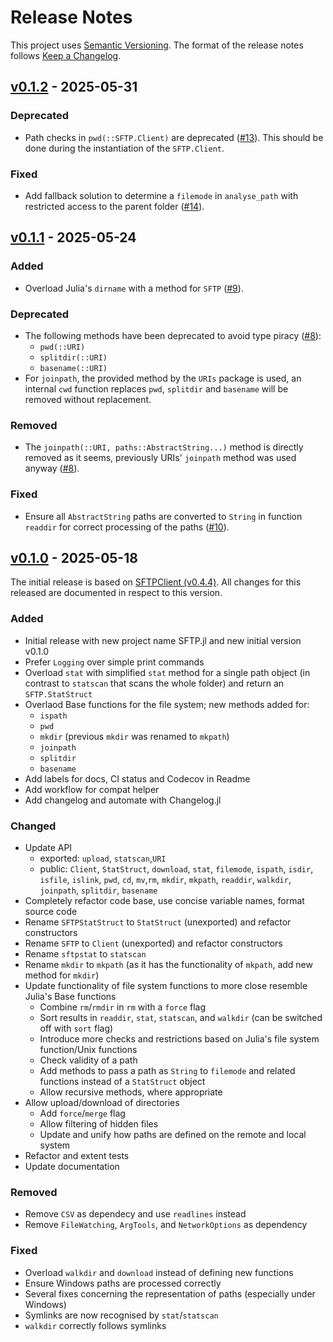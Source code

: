 # Release Notes

This project uses [Semantic Versioning](https://semver.org/spec/v2.0.0.html).
The format of the release notes follows [Keep a Changelog](https://keepachangelog.com/en/1.0.0/).

## [v0.1.2] - 2025-05-31

### Deprecated

- Path checks in `pwd(::SFTP.Client)` are deprecated ([#13]). This should be done during
  the instantiation of the `SFTP.Client`.

### Fixed

- Add fallback solution to determine a `filemode` in `analyse_path`
  with restricted access to the parent folder ([#14]).

## [v0.1.1] - 2025-05-24

### Added

- Overload Julia's `dirname` with a method for `SFTP` ([#9]).

### Deprecated

- The following methods have been deprecated to avoid type piracy ([#8]):
  - `pwd(::URI)`
  - `splitdir(::URI)`
  - `basename(::URI)`
- For `joinpath`, the provided method by the `URIs` package is used, an internal `cwd` function
  replaces `pwd`, `splitdir` and `basename` will be removed without replacement.

### Removed

- The `joinpath(::URI, paths::AbstractString...)` method is directly removed as it seems,
  previously URIs' `joinpath` method was used anyway ([#8]).

### Fixed

- Ensure all `AbstractString` paths are converted to `String` in function `readdir`
  for correct processing of the paths ([#10]).

## [v0.1.0] - 2025-05-18

The initial release is based on [SFTPClient (v0.4.4)](https://github.com/stensmo/SFTPClient.jl/releases/tag/0.4.4).
All changes for this released are documented in respect to this version.

### Added

- Initial release with new project name SFTP.jl and new initial version v0.1.0
- Prefer `Logging` over simple print commands
- Overload `stat` with simplified `stat` method for a single path object
  (in contrast to `statscan` that scans the whole folder) and return an `SFTP.StatStruct`
- Overlaod Base functions for the file system; new methods added for:
  - `ispath`
  - `pwd`
  - `mkdir` (previous `mkdir` was renamed to `mkpath`)
  - `joinpath`
  - `splitdir`
  - `basename`
- Add labels for docs, CI status and Codecov in Readme
- Add workflow for compat helper
- Add changelog and automate with Changelog.jl

### Changed

- Update API
  - exported: `upload`, `statscan`,`URI`
  - public: `Client`, `StatStruct`, `download`, `stat`, `filemode`, `ispath`,
    `isdir`, `isfile`, `islink`, `pwd`, `cd`, `mv`,`rm`, `mkdir`, `mkpath`, 
    `readdir`, `walkdir`, `joinpath`, `splitdir`, `basename`
- Completely refactor code base, use concise variable names, format source code
- Rename `SFTPStatStruct` to `StatStruct` (unexported) and refactor constructors
- Rename `SFTP` to `Client` (unexported) and refactor constructors
- Rename `sftpstat` to `statscan`
- Rename `mkdir` to `mkpath` (as it has the functionality of `mkpath`, add new method for `mkdir`)
- Update functionality of file system functions to more close resemble Julia's Base functions
  - Combine `rm`/`rmdir` in `rm` with a `force` flag
  - Sort results in `readdir`, `stat`, `statscan`, and `walkdir` (can be switched off with `sort`
    flag)
  - Introduce more checks and restrictions based on Julia's file system function/Unix functions
  - Check validity of a path
  - Add methods to pass a path as `String` to `filemode` and related functions instead of 
    a `StatStruct` object
  - Allow recursive methods, where appropriate
- Allow upload/download of directories
  - Add `force`/`merge` flag
  - Allow filtering of hidden files
  - Update and unify how paths are defined on the remote and local system
- Refactor and extent tests
- Update documentation

### Removed

- Remove `CSV` as dependecy and use `readlines` instead
- Remove `FileWatching`, `ArgTools`, and `NetworkOptions` as dependency

### Fixed

- Overload `walkdir` and `download` instead of defining new functions
- Ensure Windows paths are processed correctly
- Several fixes concerning the representation of paths (especially under Windows)
- Symlinks are now recognised by `stat`/`statscan`
- `walkdir` correctly follows symlinks


<!-- Links generated by Changelog.jl -->

[v0.1.0]: https://github.com/LIM-AeroCloud/SFTP.jl/releases/tag/v0.1.0
[v0.1.1]: https://github.com/LIM-AeroCloud/SFTP.jl/releases/tag/v0.1.1
[v0.1.2]: https://github.com/LIM-AeroCloud/SFTP.jl/releases/tag/v0.1.2
[#8]: https://github.com/LIM-AeroCloud/SFTP.jl/issues/8
[#9]: https://github.com/LIM-AeroCloud/SFTP.jl/issues/9
[#10]: https://github.com/LIM-AeroCloud/SFTP.jl/issues/10
[#13]: https://github.com/LIM-AeroCloud/SFTP.jl/issues/13
[#14]: https://github.com/LIM-AeroCloud/SFTP.jl/issues/14
